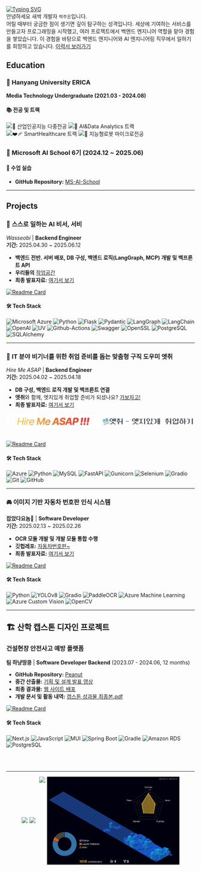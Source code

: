 [![Typing SVG](https://readme-typing-svg.demolab.com?font=Chewy&size=88&pause=4000&color=87CEFA&center=true&vCenter=true&repeat=false&width=870&height=200&lines=+Hello!+I'm+Jueun+Park%F0%9F%98%80)](https://git.io/typing-svg)  
안녕하세요 새싹 개발자 `박주은`입니다.  
어릴 때부터 궁금한 점이 생기면 깊이 탐구하는 성격입니다. 세상에 기여하는 서비스를 만들고자 프로그래밍을 시작했고, 여러 프로젝트에서 백엔드 엔지니어 역할을 맡아 경험을 쌓았습니다. 이 경험을 바탕으로 백엔드 엔지니어와 AI 엔지니어링 직무에서 일하기를 희망하고 있습니다.
[이력서 보러가기](https://drive.google.com/file/d/1GGwk4jiVZaXfbUx3b4iBOq0t1LWMfZ1k/view?usp=sharing)

## Education
### 🏫 Hanyang University ERICA
**Media Technology Undergraduate (2021.03 - 2024.08)**  

#### 📚 전공 및 트랙
![🤖 산업인공지능 다중전공](https://img.shields.io/badge/🤖%20산업인공지능%20다중전공-9FCBF5?style=flat-square)
![💼 AI&Data Analytics 트랙](https://img.shields.io/badge/💼%20AI%26Data%20Analytics%20트랙-9FCBF5?style=flat-square)
![❤️‍🩹 SmartHealthcare 트랙](https://img.shields.io/badge/❤️‍🩹%20SmartHealthcare%20트랙-9FCBF5?style=flat-square)
![🤖 지능형로봇 마이크로전공](https://img.shields.io/badge/🤖%20지능형로봇%20마이크로전공-9FCBF5?style=flat-square)

### 🦿 Microsoft AI School 6기 (2024.12 ~ 2025.06)
#### 📌 **수업 실습**  
- **GitHub Repository:** [MS-AI-School](https://github.com/jooeun921/ms-ai-school.git)
  
---

## Projects

### 📲 **스스로 일하는 AI 비서, 서비**  
*Wasseobi* | **Backend Engineer**  
**기간:** 2025.04.30 ~ 2025.06.12  
- **백엔드 전반. 서버 배포, DB 구성, 백엔드 로직(LangGraph, MCP) 개발 및 백프론트 API**
- **우리들의** [작업공간](https://github.com/wasseobi)
- **최종 발표자료:** [여기서 보기](https://drive.google.com/file/d/1Ev_kDtN3DpLw_FGFffhvuTiJkpLt1m19/view?usp=sharing)  

[![Readme Card](https://github-readme-stats.vercel.app/api/pin/?username=wasseobi&repo=seobi-backend&theme=graywhite&show_owner=true)](https://github.com/wasseobi/seobi-backend)

#### 🛠 **Tech Stack**
![Microsoft Azure](https://img.shields.io/badge/azure-%230072C6.svg?style=flat-square&logo=msazure&logoColor=white)
![Python](https://img.shields.io/badge/python-3670A0?style=flat-square&logo=python&logoColor=ffdd54)
![Flask](https://img.shields.io/badge/flask-%23000.svg?style=flat-square&logo=flask&logoColor=white)
![Pydantic](https://img.shields.io/badge/Pydantic-E92063.svg?style=flat-square&logo=Pydantic&logoColor=white)
![LangGraph](https://img.shields.io/badge/LangGraph-1C3C3C.svg?style=flat-square&logo=LangGraph&logoColor=white)
![LangChain](https://img.shields.io/badge/LangChain-1C3C3C.svg?style=flat-square&logo=LangChain&logoColor=white)
![OpenAI](https://img.shields.io/badge/OpenAI-412991.svg?style=flat-square&logo=OpenAI&logoColor=white)
![UV](https://img.shields.io/badge/uv-DE5FE9.svg?style=flat-square&logo=uv&logoColor=white)
![Github-Actions](https://img.shields.io/badge/GitHub%20Actions-2088FF.svg?style=flat-square&logo=GitHub-Actions&logoColor=white)
![Swagger](https://img.shields.io/badge/Swagger-85EA2D.svg?style=flat-square&logo=Swagger&logoColor=black)
![OpenSSL](https://img.shields.io/badge/OpenSSL-721412.svg?style=flat-square&logo=OpenSSL&logoColor=white)
![PostgreSQL](https://img.shields.io/badge/PostgreSQL-4169E1.svg?style=flat-square&logo=PostgreSQL&logoColor=white)
![SQLAlchemy](https://img.shields.io/badge/SQLAlchemy-D71F00.svg?style=flat-square&logo=SQLAlchemy&logoColor=white)

---

### 🤧 **IT 분야 비기너를 위한 취업 준비를 돕는 맞춤형 구직 도우미 엣취**  
*Hire Me ASAP* | **Backend Engineer**  
**기간:** 2025.04.02 ~ 2025.04.18  
- **DB 구성, 백엔드 로직 개발 및 백프론트 연결**
- **엣취**와 함께, 엣지있게 취업할 준비가 되셨나요? [가보자고!](https://github.com/hire-me-asap)
- **최종 발표자료:** [여기서 보기](https://drive.google.com/file/d/1rhg38bdqVMDPKgQkARrZmsm3lSQhQDhT/view?usp=sharing)  

<div style="display: flex; align-items: center;">
  <img src="https://github.com/hire-me-asap/.github/raw/main/profile/resources/%EB%B0%B0%EB%84%88.png" alt="팀 타이틀" style="width: 50%;" />
  <img src="https://github.com/hire-me-asap/.github/raw/main/profile/resources/%EC%97%A3%EC%B7%A8-%ED%83%80%EC%9D%B4%ED%8B%80.png" alt="엣취 타이틀" style="width: 50%;" />
</div>  

<br />  

[![Readme Card](https://github-readme-stats.vercel.app/api/pin/?username=hire-me-asap&repo=hire-me-app&theme=graywhite&show_owner=true)](https://github.com/hire-me-asap)


#### 🛠 **Tech Stack**
![Azure](https://img.shields.io/badge/Azure%20OpenAI-%23412991.svg?style=flat-square&logo=openai&logoColor=white)
![Python](https://img.shields.io/badge/python-3670A0?style=flat-square&logo=python&logoColor=white)
![MySQL](https://img.shields.io/badge/mysql-4479A1.svg?style=flat-square&logo=mysql&logoColor=white)
![FastAPI](https://img.shields.io/badge/FastAPI-005571?style=flat-square&logo=fastapi&logoColor=white)
![Gunicorn](https://img.shields.io/badge/gunicorn-%298729.svg?style=flat-square&logo=gunicorn&logoColor=white)
![Selenium](https://img.shields.io/badge/-selenium-%43B02A?style=flat-square&logo=selenium&logoColor=white)
![Gradio](https://img.shields.io/badge/Gradio-FF6F00?style=flat-square&logo=gradio&logoColor=white)
![Git](https://img.shields.io/badge/git-%23F05033.svg?style=flat-square&logo=git&logoColor=white)
![GitHub](https://img.shields.io/badge/github-%23121011.svg?style=flat-square&logo=github&logoColor=white)

---

### 🚘 **이미지 기반 자동차 번호판 인식 시스템**  
**잡았다요놈🚨** | **Software Developer**  
**기간:** 2025.02.13 ~ 2025.02.26  
- **OCR 모듈 개발 및 개발 모듈 통합 수행**
- **깃헙레포:** [자동차번호판~](https://github.com/kairosial/License-Plate-Identification.git)  
- **최종 발표자료:** [여기서 보기](https://drive.google.com/file/d/1zM274BRcRhh-zJG3OGaCtO12Qb-p75h2/view?usp=sharing)  

[![Readme Card](https://github-readme-stats.vercel.app/api/pin/?username=kairosial&repo=License-Plate-Identification&theme=graywhite&show_owner=true)](https://github.com/kairosial/License-Plate-Identification)

#### 🛠 **Tech Stack**
![Python](https://img.shields.io/badge/Python-3776AB?style=flat-square&logo=python&logoColor=white)
![YOLOv8](https://img.shields.io/badge/YOLOv8-4051B5?style=flat-square&logo=yolo&logoColor=white)
![Gradio](https://img.shields.io/badge/Gradio-FF6F00?style=flat-square&logo=gradio&logoColor=white)
![PaddleOCR](https://img.shields.io/badge/PaddleOCR-0053C6?style=flat-square&logo=paddlepaddle&logoColor=white)
![Azure Machine Learning](https://img.shields.io/badge/Azure%20ML-0078D4?style=flat-square&logo=microsoft-azure&logoColor=white)
![Azure Custom Vision](https://img.shields.io/badge/Azure%20Custom%20Vision-008AD7?style=flat-square&logo=microsoft-azure&logoColor=white)
![OpenCV](https://img.shields.io/badge/OpenCV-5C3EE8?style=flat-square&logo=opencv&logoColor=white)

---

## 🏗 산학 캡스톤 디자인 프로젝트
### **건설현장 안전사고 예방 플랫폼**  
**팀 하냥땅콩** | **Software Developer Backend** (2023.07 - 2024.06, 12 months)  

- **GitHub Repository:** [Peanut](https://github.com/HanyangCapstoneProject/peanut.git)  
- **중간 산출물:** [기획 및 설계 발표 영상](https://youtu.be/oOvU3STKEfo?si=o6t9rpWCAKjb8X2g)  
- **최종 결과물:** [웹 사이트 배포](https://hanyangcapstoneproject.github.io/peanut/)  
- **개발 문서 및 활동 내역:** [캡스톤 성과물 최종본.pdf](https://drive.google.com/file/d/1mugthVPKLWc73GlZAQCAa8stZRan9GG6/view?usp=sharing)  

[![Readme Card](https://github-readme-stats.vercel.app/api/pin/?username=HanyangCapstoneProject&repo=peanut&theme=graywhite&show_owner=true)](https://github.com/HanyangCapstoneProject/peanut)

#### 🛠 **Tech Stack**
![Next.js](https://img.shields.io/badge/Next.js-000000?style=flat&logo=nextdotjs&logoColor=white)
![JavaScript](https://img.shields.io/badge/javascript-F7DF1E?style=flat&logo=javascript&logoColor=white)
![MUI](https://img.shields.io/badge/MUI-007FFF?style=flat&logo=mui&logoColor=white)
![Spring Boot](https://img.shields.io/badge/Spring%20Boot-6DB33F?style=flat&logo=springboot&logoColor=white)
![Gradle](https://img.shields.io/badge/Gradle-02303A?style=flat&logo=gradle&logoColor=white)
![Amazon RDS](https://img.shields.io/badge/Amazon%20RDS-527FFF?style=flat&logo=amazonrds&logoColor=white)
![PostgreSQL](https://img.shields.io/badge/PostgreSQL-4169E1?style=flat&logo=postgresql&logoColor=white)

<br />  
<br />  

---


<div style="display: flex; flex-wrap: wrap; justify-content: center; gap: 10px;">

  <!-- Solved.ac 배지와 GitHub Streak 배지 - 같은 높이로 비율 유지 -->
  <div style="display: flex; gap: 5px; align-items: center;">
    <a href="https://solved.ac/dmswnqkr1197">
      <img src="http://mazassumnida.wtf/api/v2/generate_badge?boj=dmswnqkr1197" height="180" />
    </a>
    <a href="https://git.io/streak-stats">
      <img src="https://streak-stats.demolab.com/?user=jooeun921&show_icons=true&theme=tokyonight&hide_border=true&short_numbers=true&date_format=M%20j%5B%2C%20Y%5D" height="180" />
    </a>
  </div>

  <!-- 3D 프로필 이미지와 Solve-nyang 배지 - 같은 높이로 비율 유지 -->
  <div style="display: flex; gap: 5px; align-items: center;">
    <a href="https://www.solve-nyang.com" style="display: flex; align-items: center;">
      <img src="https://api.solve-nyang.com/compose/dmswnqkr1197" height="235"/>
    </a>
    <img src="./profile-3d-contrib/profile-night-view.svg" height="235" />
  </div>

</div>
